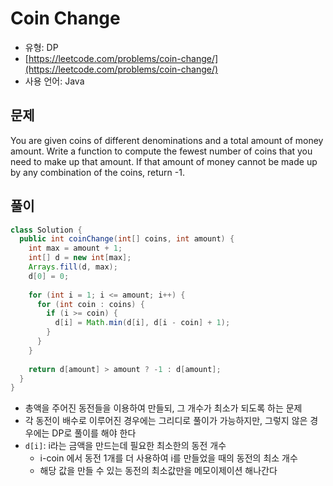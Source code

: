 Coin Change
========

- 유형: DP
- [https://leetcode.com/problems/coin-change/](https://leetcode.com/problems/coin-change/)
- 사용 언어: Java


## 문제

You are given coins of different denominations and a total amount of money amount. Write a function to compute the fewest number of coins that you need to make up that amount. If that amount of money cannot be made up by any combination of the coins, return -1.

## 풀이

```java
class Solution {
  public int coinChange(int[] coins, int amount) {
    int max = amount + 1;
    int[] d = new int[max];
    Arrays.fill(d, max);
    d[0] = 0;
    
    for (int i = 1; i <= amount; i++) {
      for (int coin : coins) {
        if (i >= coin) {
          d[i] = Math.min(d[i], d[i - coin] + 1);
        }
      }
    }
    
    return d[amount] > amount ? -1 : d[amount];
  }
}
```

- 총액을 주어진 동전들을 이용하여 만들되, 그 개수가 최소가 되도록 하는 문제
- 각 동전이 배수로 이루어진 경우에는 그리디로 풀이가 가능하지만, 그렇지 않은 경우에는 DP로 풀이를 해야 한다
- `d[i]`: i라는 금액을 만드는데 필요한 최소한의 동전 개수
  - i-coin 에서 동전 1개를 더 사용하여 i를 만들었을 때의 동전의 최소 개수
  - 해당 값을 만들 수 있는 동전의 최소값만을 메모이제이션 해나간다
